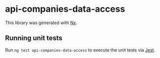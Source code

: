 # api-companies-data-access

This library was generated with [Nx](https://nx.dev).

## Running unit tests

Run `ng test api-companies-data-access` to execute the unit tests via [Jest](https://jestjs.io).
